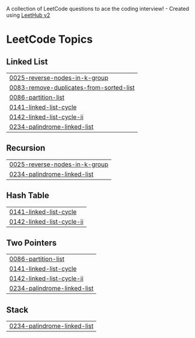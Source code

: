 A collection of LeetCode questions to ace the coding interview! - Created using [LeetHub v2](https://github.com/arunbhardwaj/LeetHub-2.0)
<!---LeetCode Topics Start-->
# LeetCode Topics
## Linked List
|  |
| ------- |
| [0025-reverse-nodes-in-k-group](https://github.com/manish-modanwal/Cpp-DSA-/tree/master/0025-reverse-nodes-in-k-group) |
| [0083-remove-duplicates-from-sorted-list](https://github.com/manish-modanwal/Cpp-DSA-/tree/master/0083-remove-duplicates-from-sorted-list) |
| [0086-partition-list](https://github.com/manish-modanwal/Cpp-DSA-/tree/master/0086-partition-list) |
| [0141-linked-list-cycle](https://github.com/manish-modanwal/Cpp-DSA-/tree/master/0141-linked-list-cycle) |
| [0142-linked-list-cycle-ii](https://github.com/manish-modanwal/Cpp-DSA-/tree/master/0142-linked-list-cycle-ii) |
| [0234-palindrome-linked-list](https://github.com/manish-modanwal/Cpp-DSA-/tree/master/0234-palindrome-linked-list) |
## Recursion
|  |
| ------- |
| [0025-reverse-nodes-in-k-group](https://github.com/manish-modanwal/Cpp-DSA-/tree/master/0025-reverse-nodes-in-k-group) |
| [0234-palindrome-linked-list](https://github.com/manish-modanwal/Cpp-DSA-/tree/master/0234-palindrome-linked-list) |
## Hash Table
|  |
| ------- |
| [0141-linked-list-cycle](https://github.com/manish-modanwal/Cpp-DSA-/tree/master/0141-linked-list-cycle) |
| [0142-linked-list-cycle-ii](https://github.com/manish-modanwal/Cpp-DSA-/tree/master/0142-linked-list-cycle-ii) |
## Two Pointers
|  |
| ------- |
| [0086-partition-list](https://github.com/manish-modanwal/Cpp-DSA-/tree/master/0086-partition-list) |
| [0141-linked-list-cycle](https://github.com/manish-modanwal/Cpp-DSA-/tree/master/0141-linked-list-cycle) |
| [0142-linked-list-cycle-ii](https://github.com/manish-modanwal/Cpp-DSA-/tree/master/0142-linked-list-cycle-ii) |
| [0234-palindrome-linked-list](https://github.com/manish-modanwal/Cpp-DSA-/tree/master/0234-palindrome-linked-list) |
## Stack
|  |
| ------- |
| [0234-palindrome-linked-list](https://github.com/manish-modanwal/Cpp-DSA-/tree/master/0234-palindrome-linked-list) |
<!---LeetCode Topics End-->
